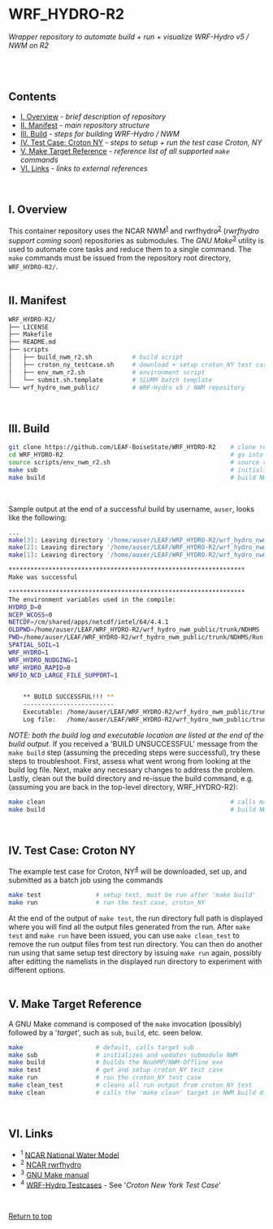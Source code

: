 # WRF_HYDRO-R2
*Wrapper repository to automate build + run + visualize WRF-Hydro v5 / NWM on R2*
<br><br><br><br>


## Contents
* [I. Overview](#I-Overview) - *brief description of repository*
* [II. Manifest](#II-Manifest) - *main repository structure*
* [III. Build](#III-Build) - *steps for building WRF-Hydro / NWM*
* [IV. Test Case: Croton NY](#IV-Test-Case-Croton-NY) - *steps to setup + run the test case Croton, NY*
* [V. Make Target Reference](#V-Make-Target-Reference) - *reference list of all supported `make` commands*
* [VI. Links](#VI-Links) - *links to external references*
<br>


## I. Overview
This container repository uses the NCAR NWM<sup>[1](#1)</sup> and rwrfhydro<sup>[2](#2)</sup> (*rwrfhydro support coming soon*) repositories as submodules. The *GNU Make*<sup>[3](#3)</sup> utility is used to automate core tasks and reduce them to a single command. The `make` commands must be issued from the repository root directory, `WRF_HYDRO-R2/`.
<br><br>

## II. Manifest
```bash
WRF_HYDRO-R2/
├── LICENSE
├── Makefile
├── README.md
├── scripts
│   ├── build_nwm_r2.sh           # build script
│   ├── croton_ny_testcase.sh     # download + setup croton_NY test case
│   ├── env_nwm_r2.sh             # environment script
│   └── submit.sh.template        # SLURM batch template
└── wrf_hydro_nwm_public/         # WRF-Hydro v5 / NWM repository
```
<br>

## III. Build
```bash            
git clone https://github.com/LEAF-BoiseState/WRF_HYDRO-R2    # clone repository
cd WRF_HYDRO-R2                                              # go into repository
source scripts/env_nwm_r2.sh                                 # source r2 environment
make sub                                                     # initialize / update submodules
make build                                                   # build NWM-offline executable
```
<br>

Sample output at the end of a successful build by username, `auser`, looks like the following:
```bash
...
make[3]: Leaving directory '/home/auser/LEAF/WRF_HYDRO-R2/wrf_hydro_nwm_public/trunk/NDHMS/Land_models/NoahMP/run'
make[2]: Leaving directory '/home/auser/LEAF/WRF_HYDRO-R2/wrf_hydro_nwm_public/trunk/NDHMS/Land_models/NoahMP'
make[1]: Leaving directory '/home/auser/LEAF/WRF_HYDRO-R2/wrf_hydro_nwm_public/trunk/NDHMS'

*****************************************************************
Make was successful

*****************************************************************
The environment variables used in the compile:
HYDRO_D=0
NCEP_WCOSS=0
NETCDF=/cm/shared/apps/netcdf/intel/64/4.4.1
OLDPWD=/home/auser/LEAF/WRF_HYDRO-R2/wrf_hydro_nwm_public/trunk/NDHMS
PWD=/home/auser/LEAF/WRF_HYDRO-R2/wrf_hydro_nwm_public/trunk/NDHMS/Run
SPATIAL_SOIL=1
WRF_HYDRO=1
WRF_HYDRO_NUDGING=1
WRF_HYDRO_RAPID=0
WRFIO_NCD_LARGE_FILE_SUPPORT=1


	** BUILD SUCCESSFUL!!! **
	-------------------------
	Executable: /home/auser/LEAF/WRF_HYDRO-R2/wrf_hydro_nwm_public/trunk/NDHMS/Run/wrf_hydro_NoahMP.exe
	Log file:   /home/auser/LEAF/WRF_HYDRO-R2/wrf_hydro_nwm_public/trunk/NDHMS/WH_R2_noahMP_compile.log
```


*NOTE: both the build log and executable location are listed at the end of the build output.* If you received a 'BUILD UNSUCCESSFUL' message from the `make build` step (assuming the preceding steps were successful), try these steps to troubleshoot.  First, assess what went wrong from looking at the build log file.  Next, make any necessary changes to address the problem.  Lastly, clean out the build directory and re-issue the build command, e.g. (assuming you are back in the top-level directory, WRF_HYDRO-R2):

```bash
make clean                                                   # calls make clean in build directory
make build                                                   # build NWM-offline executable
```
<br>

## IV. Test Case: Croton NY
The example test case for Croton, NY<sup>[4](#4)</sup> will be downloaded, set up, and 
submitted as a batch job using the commands
```bash
make test               # setup test, must be run after 'make build'
make run                # run the test case, croton_NY 
```
At the end of the output of `make test`, the run directory full path is displayed where you will find
all the output files generated from the run.
After `make test` and `make run` have been issued, you can use `make clean_test`
to remove the run output files from test run directory.  You can then do another run using 
that same setup test directory by issuing `make run` again, possibly after
editting the namelists in the displayed run directory to experiment with different
options.
<br><br>
                                                             
## V. Make Target Reference
A GNU Make command is composed of the `make` invocation (possibly) followed by a '*target*', such as
`sub`, `build`, etc. seen below.
```bash                        
make                    # default, calls target sub
make sub                # initializes and updates submodule NWM
make build              # builds the NoahMP/NWM-Offline exe
make test               # get and setup croton_NY test case
make run                # run the croton_NY test case
make clean_test         # cleans all run output from croton_NY test
make clean              # calls the 'make clean' target in NWM build dir
```
<br>
                                                                             
## VI. Links
* <sup><a name="1">1</a></sup> [NCAR National Water Model](https://github.com/NCAR/wrf_hydro_nwm_public)          
* <sup><a name="2">2</a></sup> [NCAR rwrfhydro](https://github.com/NCAR/rwrfhydro)
* <sup><a name="3">3</a></sup> [GNU Make manual](https://www.gnu.org/software/make/manual/)
* <sup><a name="4">4</a></sup> [WRF-Hydro Testcases](https://ral.ucar.edu/projects/wrf_hydro/testcases) - See '*Croton New York Test Case*'
<br>

[Return to top](#WRF_HYDRO-R2)
